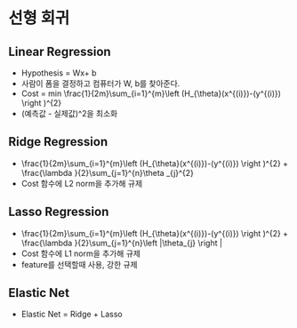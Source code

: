 # 선형 회귀

## Linear Regression

- Hypothesis = Wx+ b
- 사람이 폼을 결정하고 컴퓨터가 W, b를 찾아준다.
- Cost = min \frac{1}{2m}\sum_{i=1}^{m}\left (H_{\theta}(x^{(i)})-(y^{(i)}) \right )^{2}
- (예측값 - 실제값)^2을 최소화

## Ridge Regression

- \frac{1}{2m}\sum_{i=1}^{m}\left (H_{\theta}(x^{(i)})-(y^{(i)}) \right )^{2} + \frac{\lambda }{2}\sum_{j=1}^{n}\theta _{j}^{2}
- Cost 함수에 L2 norm을 추가해 규제

## Lasso Regression

- \frac{1}{2m}\sum_{i=1}^{m}\left (H_{\theta}(x^{(i)})-(y^{(i)}) \right )^{2} + \frac{\lambda }{2}\sum_{j=1}^{n}\left |\theta_{j}  \right |
- Cost 함수에 L1 norm을 추가해 규제
- feature를 선택할때 사용, 강한 규제

## Elastic Net 

- Elastic Net = Ridge + Lasso


